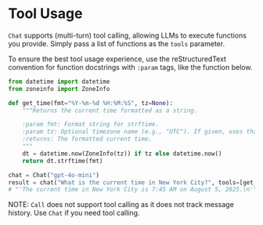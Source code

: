 # Tool Usage

`Chat` supports (multi-turn)  tool calling, allowing LLMs to execute functions you provide. Simply pass a list of functions as the `tools` parameter. 

To ensure the best tool usage experience, use the reStructuredText convention for function docstrings with `:param` tags, like the function below.

```python
from datetime import datetime
from zoneinfo import ZoneInfo

def get_time(fmt="%Y-%m-%d %H:%M:%S", tz=None):
    """Returns the current time formatted as a string.

    :param fmt: Format string for strftime.
    :param tz: Optional timezone name (e.g., "UTC"). If given, uses that timezone.
    :returns: The formatted current time.
    """
    dt = datetime.now(ZoneInfo(tz)) if tz else datetime.now()
    return dt.strftime(fmt)

chat = Chat("gpt-4o-mini")
result = chat("What is the current time in New York City?", tools=[get_time])
# "'The current time in New York City is 7:45 AM on August 5, 2025.\n'"
```

NOTE: `Call` does not support tool calling as it does not track message history. Use `Chat` if you need tool calling.